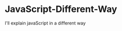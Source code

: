                                                                                                                                                                                                                                                                               
# JavaScript-Different-Way
I'll explain javaScript in a different way       
  









